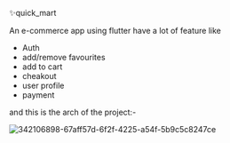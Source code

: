  ✨quick_mart

An e-commerce app using flutter have a lot of feature like 
- Auth
- add/remove favourites
- add to cart
- cheakout
- user profile
- payment

and this is the arch of the project:-

![342106898-67aff57d-6f2f-4225-a54f-5b9c5c8247ce](https://github.com/user-attachments/assets/b7bb8411-7ea2-4778-b5f0-b7a8e743429d)

